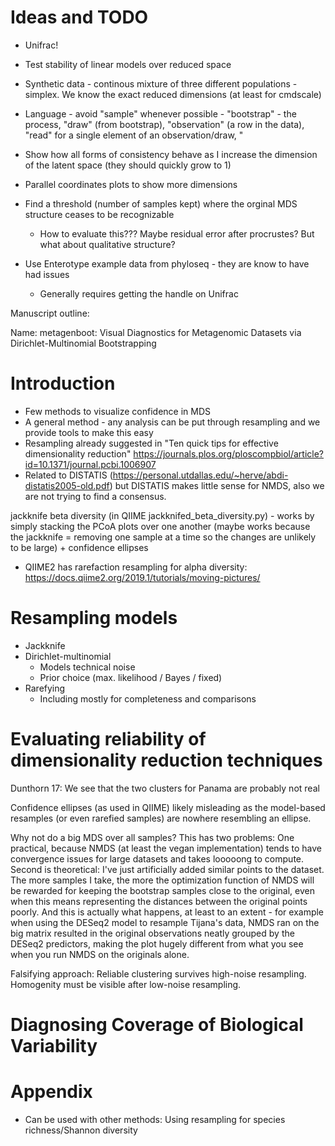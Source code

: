 # Ideas and TODO

- Unifrac!

- Test stability of linear models over reduced space

- Synthetic data - continous mixture of three different populations - simplex. We know the exact reduced dimensions (at least for cmdscale)

- Language - avoid "sample" whenever possible - "bootstrap" - the process, "draw" (from bootstrap), "observation" (a row in the data),
  "read" for a single element of an observation/draw, "

- Show how all forms of consistency behave as I increase the dimension of the latent space (they should quickly grow to 1)

- Parallel coordinates plots to show more dimensions

- Find a threshold (number of samples kept) where the orginal MDS structure ceases to be recognizable
  - How to evaluate this??? Maybe residual error after procrustes? But what about qualitative structure?

- Use Enterotype example data from phyloseq - they are know to have had issues
  - Generally requires getting the handle on Unifrac





Manuscript outline:

Name: metagenboot: Visual Diagnostics for Metagenomic Datasets via Dirichlet-Multinomial Bootstrapping

# Introduction

- Few methods to visualize confidence in MDS
- A general method - any analysis can be put through resampling and we provide tools to make this easy
- Resampling already suggested in "Ten quick tips for effective dimensionality reduction" https://journals.plos.org/ploscompbiol/article?id=10.1371/journal.pcbi.1006907
- Related to DISTATIS (https://personal.utdallas.edu/~herve/abdi-distatis2005-old.pdf) but DISTATIS makes little sense for NMDS, also we are not trying to find a consensus.


jackknife beta diversity (in QIIME jackknifed_beta_diversity.py) - works by simply stacking the PCoA plots over one another (maybe works because the jackknife = removing one sample at a time so the changes are unlikely to be large) + confidence ellipses

- QIIME2 has rarefaction resampling for alpha diversity: https://docs.qiime2.org/2019.1/tutorials/moving-pictures/



# Resampling models

- Jackknife
- Dirichlet-multinomial 
  - Models technical noise
  - Prior choice (max. likelihood / Bayes / fixed)
- Rarefying 
  - Including mostly for completeness and comparisons
  
# Evaluating reliability of dimensionality reduction techniques

Dunthorn 17: We see that the two clusters for Panama are probably not real

Confidence ellipses (as used in QIIME) likely misleading as the model-based resamples (or even rarefied samples) are nowhere resembling an ellipse.

Why not do a big MDS over all samples? This has two problems:
One practical, because NMDS (at least the vegan implementation) tends
to have convergence issues for large datasets and takes looooong to
compute.
Second is theoretical: I've just artificially added similar points to
the dataset. The more samples I take, the more the optimization
function of NMDS will be rewarded for keeping the bootstrap samples
close to the original, even when this means representing the distances
between the original points poorly. And this is actually what happens,
at least to an extent - for example when using the DESeq2 model to
resample Tijana's data, NMDS ran on the big matrix resulted in the
original observations neatly grouped by the DESeq2 predictors, making
the plot hugely different from what you see when you run NMDS on the
originals alone.

Falsifying approach: Reliable clustering survives high-noise resampling. Homogenity must be visible after low-noise resampling.



# Diagnosing Coverage of Biological Variability



# Appendix

- Can be used with other methods: Using resampling for species richness/Shannon diversity

